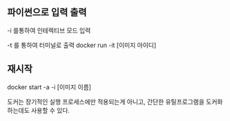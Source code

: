## 파이썬으로 입력 출력

-i 를통하여 인테렉티브 모드 입력

-t 를 통하여 터미널로 출력
docker run -it [이미지 아이디]

## 재시작

docker start -a -i [이미지 이름]

도커는 장기적인 실행 프로세스에만 적용되는게 아니고, 간단한 유틸프로그램을 도커화 하는데도 사용할 수 있다.
